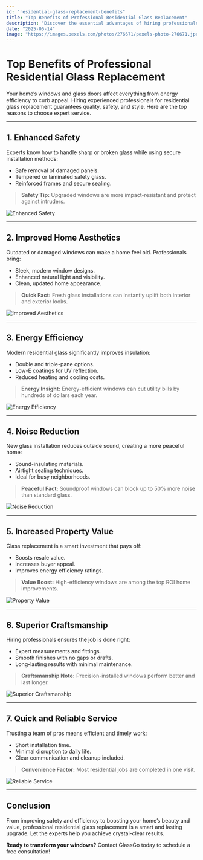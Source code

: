 ```yaml
---
id: "residential-glass-replacement-benefits"
title: "Top Benefits of Professional Residential Glass Replacement"
description: "Discover the essential advantages of hiring professionals for residential glass replacement, including safety, aesthetics, energy efficiency, and increased property value."
date: "2025-06-14"
image: "https://images.pexels.com/photos/276671/pexels-photo-276671.jpeg?auto=compress&cs=tinysrgb&w=1260&h=750&dpr=1"
---
```


# Top Benefits of Professional Residential Glass Replacement

Your home’s windows and glass doors affect everything from energy efficiency to curb appeal. Hiring experienced professionals for residential glass replacement guarantees quality, safety, and style. Here are the top reasons to choose expert service.

---

## 1. **Enhanced Safety**

Experts know how to handle sharp or broken glass while using secure installation methods:

- Safe removal of damaged panels.
- Tempered or laminated safety glass.
- Reinforced frames and secure sealing.

> **Safety Tip:** Upgraded windows are more impact-resistant and protect against intruders.

![Enhanced Safety](https://images.pexels.com/photos/276671/pexels-photo-276671.jpeg?auto=compress&cs=tinysrgb&w=1260&h=750&dpr=1)

---

## 2. **Improved Home Aesthetics**

Outdated or damaged windows can make a home feel old. Professionals bring:

- Sleek, modern window designs.
- Enhanced natural light and visibility.
- Clean, updated home appearance.

> **Quick Fact:** Fresh glass installations can instantly uplift both interior and exterior looks.

![Improved Aesthetics](https://images.pexels.com/photos/106399/pexels-photo-106399.jpeg?auto=compress&cs=tinysrgb&w=1260&h=750&dpr=1)

---

## 3. **Energy Efficiency**

Modern residential glass significantly improves insulation:

- Double and triple-pane options.
- Low-E coatings for UV reflection.
- Reduced heating and cooling costs.

> **Energy Insight:** Energy-efficient windows can cut utility bills by hundreds of dollars each year.

![Energy Efficiency](https://images.pexels.com/photos/323775/pexels-photo-323775.jpeg?auto=compress&cs=tinysrgb&w=1260&h=750&dpr=1)

---

## 4. **Noise Reduction**

New glass installation reduces outside sound, creating a more peaceful home:

- Sound-insulating materials.
- Airtight sealing techniques.
- Ideal for busy neighborhoods.

> **Peaceful Fact:** Soundproof windows can block up to 50% more noise than standard glass.

![Noise Reduction](https://images.pexels.com/photos/259962/pexels-photo-259962.jpeg?auto=compress&cs=tinysrgb&w=1260&h=750&dpr=1)

---

## 5. **Increased Property Value**

Glass replacement is a smart investment that pays off:

- Boosts resale value.
- Increases buyer appeal.
- Improves energy efficiency ratings.

> **Value Boost:** High-efficiency windows are among the top ROI home improvements.

![Property Value](https://images.pexels.com/photos/259588/pexels-photo-259588.jpeg?auto=compress&cs=tinysrgb&w=1260&h=750&dpr=1)

---

## 6. **Superior Craftsmanship**

Hiring professionals ensures the job is done right:

- Expert measurements and fittings.
- Smooth finishes with no gaps or drafts.
- Long-lasting results with minimal maintenance.

> **Craftsmanship Note:** Precision-installed windows perform better and last longer.

![Superior Craftsmanship](https://images.pexels.com/photos/3935333/pexels-photo-3935333.jpeg?auto=compress&cs=tinysrgb&w=1260&h=750&dpr=1)

---

## 7. **Quick and Reliable Service**

Trusting a team of pros means efficient and timely work:

- Short installation time.
- Minimal disruption to daily life.
- Clear communication and cleanup included.

> **Convenience Factor:** Most residential jobs are completed in one visit.

![Reliable Service](https://images.pexels.com/photos/1818150/pexels-photo-1818150.jpeg?auto=compress&cs=tinysrgb&w=1260&h=750&dpr=1)

---

## Conclusion

From improving safety and efficiency to boosting your home’s beauty and value, professional residential glass replacement is a smart and lasting upgrade. Let the experts help you achieve crystal-clear results.

**Ready to transform your windows?** Contact GlassGo today to schedule a free consultation!
